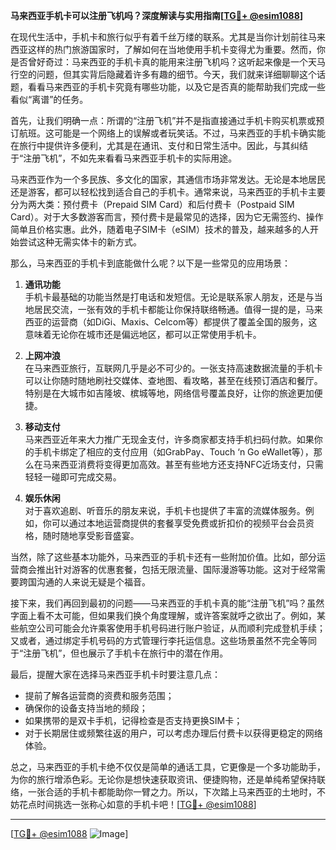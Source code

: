 **马来西亚手机卡可以注册飞机吗？深度解读与实用指南[[TG💪+ @esim1088](https://t.me/s/esim1088)]**

在现代生活中，手机卡和旅行似乎有着千丝万缕的联系。尤其是当你计划前往马来西亚这样的热门旅游国家时，了解如何在当地使用手机卡变得尤为重要。然而，你是否曾好奇过：马来西亚的手机卡真的能用来注册飞机吗？这听起来像是一个天马行空的问题，但其实背后隐藏着许多有趣的细节。今天，我们就来详细聊聊这个话题，看看马来西亚的手机卡究竟有哪些功能，以及它是否真的能帮助我们完成一些看似“离谱”的任务。

首先，让我们明确一点：所谓的“注册飞机”并不是指直接通过手机卡购买机票或预订航班。这可能是一个网络上的误解或者玩笑话。不过，马来西亚的手机卡确实能在旅行中提供许多便利，尤其是在通讯、支付和日常生活中。因此，与其纠结于“注册飞机”，不如先来看看马来西亚手机卡的实际用途。

马来西亚作为一个多民族、多文化的国家，其通信市场非常发达。无论是本地居民还是游客，都可以轻松找到适合自己的手机卡。通常来说，马来西亚的手机卡主要分为两大类：预付费卡（Prepaid SIM Card）和后付费卡（Postpaid SIM Card）。对于大多数游客而言，预付费卡是最常见的选择，因为它无需签约、操作简单且价格实惠。此外，随着电子SIM卡（eSIM）技术的普及，越来越多的人开始尝试这种无需实体卡的新方式。

那么，马来西亚的手机卡到底能做什么呢？以下是一些常见的应用场景：

1. **通讯功能**  
   手机卡最基础的功能当然是打电话和发短信。无论是联系家人朋友，还是与当地居民交流，一张有效的手机卡都能让你保持联络畅通。值得一提的是，马来西亚的运营商（如DiGi、Maxis、Celcom等）都提供了覆盖全国的服务，这意味着无论你在城市还是偏远地区，都可以正常使用手机卡。

2. **上网冲浪**  
   在马来西亚旅行，互联网几乎是必不可少的。一张支持高速数据流量的手机卡可以让你随时随地刷社交媒体、查地图、看攻略，甚至在线预订酒店和餐厅。特别是在大城市如吉隆坡、槟城等地，网络信号覆盖良好，让你的旅途更加便捷。

3. **移动支付**  
   马来西亚近年来大力推广无现金支付，许多商家都支持手机扫码付款。如果你的手机卡绑定了相应的支付应用（如GrabPay、Touch ‘n Go eWallet等），那么在马来西亚消费将变得更加高效。甚至有些地方还支持NFC近场支付，只需轻轻一碰即可完成交易。

4. **娱乐休闲**  
   对于喜欢追剧、听音乐的朋友来说，手机卡也提供了丰富的流媒体服务。例如，你可以通过本地运营商提供的套餐享受免费或折扣价的视频平台会员资格，随时随地享受影音盛宴。

当然，除了这些基本功能外，马来西亚的手机卡还有一些附加价值。比如，部分运营商会推出针对游客的优惠套餐，包括无限流量、国际漫游等功能。这对于经常需要跨国沟通的人来说无疑是个福音。

接下来，我们再回到最初的问题——马来西亚的手机卡真的能“注册飞机”吗？虽然字面上看不太可能，但如果我们换个角度理解，或许答案就呼之欲出了。例如，某些航空公司可能会允许乘客使用手机号码进行账户验证，从而顺利完成登机手续；又或者，通过绑定手机号码的方式管理行李托运信息。这些场景虽然不完全等同于“注册飞机”，但也展示了手机卡在旅行中的潜在作用。

最后，提醒大家在选择马来西亚手机卡时要注意几点：
- 提前了解各运营商的资费和服务范围；
- 确保你的设备支持当地的频段；
- 如果携带的是双卡手机，记得检查是否支持更换SIM卡；
- 对于长期居住或频繁往返的用户，可以考虑办理后付费卡以获得更稳定的网络体验。

总之，马来西亚的手机卡绝不仅仅是简单的通话工具，它更像是一个多功能助手，为你的旅行增添色彩。无论你是想快速获取资讯、便捷购物，还是单纯希望保持联络，一张合适的手机卡都能助你一臂之力。所以，下次踏上马来西亚的土地时，不妨花点时间挑选一张称心如意的手机卡吧！[[TG💪+ @esim1088](https://t.me/s/esim1088)]

---

[[TG💪+ @esim1088](https://t.me/s/esim1088) ![Image](https://i.postimg.cc/4NQfJmqS/Snipaste-2025-05-13-00-14-12.png)]